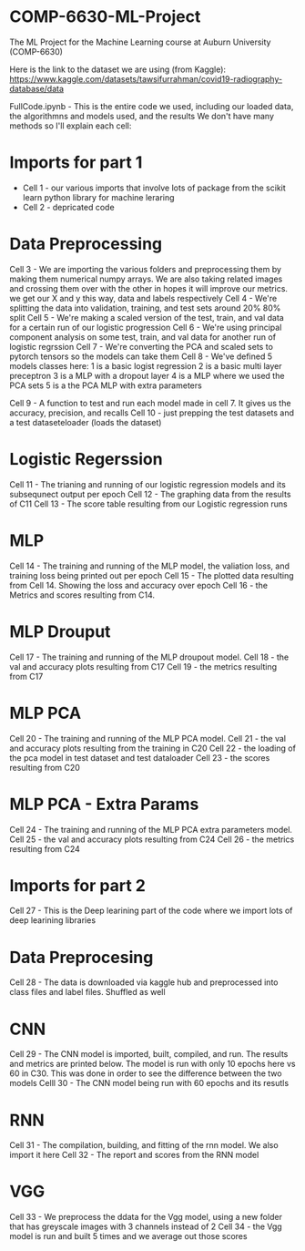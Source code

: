 # COMP-6630-ML-Project
The ML Project for the Machine Learning course at Auburn University (COMP-6630)

Here is the link to the dataset we are using (from Kaggle):
https://www.kaggle.com/datasets/tawsifurrahman/covid19-radiography-database/data

FullCode.ipynb - This is the entire code we used, including our loaded data, the algorithmns and models used, and the results
We don't have many methods so I'll explain each cell:

Imports for part 1
================================================================================================================
- Cell 1 - our various imports that involve lots of package from the scikit learn python library for machine 
  leraring 
- Cell 2 - depricated code 

Data Preprocessing
================================================================================================================
Cell 3 - We are importing the various folders and preprocessing them by making them numerical numpy arrays. We are also taking related images and crossing them over with the other in hopes it will improve our metrics. we get our X and y this way, data and labels respectively 
Cell 4 - We're splitting the data into validation, training, and test sets around 20% 80% split 
Cell 5 - We're making a scaled version of the test, train, and val data for a certain run of our logistic progression 
Cell 6 - We're using principal component analysis on some test, train, and val data for another run of logistic regrssion 
Cell 7 - We're converting the PCA and scaled sets to pytorch tensors so the models can take them 
Cell 8 - We've defined 5 models classes here:
  1 is a basic logist regression
  2 is a basic multi layer preceptron
  3 is a MLP with a dropout layer 
  4 is a MLP where we used the PCA sets 
  5 is a the PCA MLP with extra parameters 

Cell 9 - A function to test and run each model made in cell 7. It gives us the accuracy, precision, and recalls
Cell 10 - just prepping the test datasets and a test dataseteloader (loads the dataset)

Logistic Regerssion
================================================================================================================
Cell 11 - The trianing and running of our logistic regression models and its subsequnect output per epoch 
Cell 12 - The graphing data from the results of C11
Cell 13 - The score table resulting from our Logistic regression runs

MLP
================================================================================================================
Cell 14 - The training and running of the MLP model, the valiation loss, and training loss being printed out per epoch
Cell 15 - The plotted data resulting from Cell 14. Showing the loss and accuracy over epoch 
Cell 16 - the Metrics and scores resulting from C14. 

MLP Drouput
================================================================================================================
Cell 17 - The training and running of the MLP droupout model. 
Cell 18 - the val and accuracy plots resulting from C17
Cell 19 - the metrics resulting from C17

MLP PCA
================================================================================================================
Cell 20 - The training and running of the MLP PCA model. 
Cell 21 - the val and accuracy plots resulting from the training in C20
Cell 22 - the loading of the pca model in test dataset and test dataloader 
Cell 23 - the scores resulting from C20 

MLP PCA - Extra Params
================================================================================================================
Cell 24 - The training and running of the MLP PCA extra parameters model. 
Cell 25 - the val and accuracy plots resulting from C24
Cell 26 - the metrics resulting from C24

Imports for part 2
================================================================================================================
Cell 27 - This is the Deep learining part of the code where we import lots of deep learining libraries 

Data Preprocesing
================================================================================================================
Cell 28 - The data is downloaded via kaggle hub and preprocessed into class files and label files. Shuffled as well

CNN
================================================================================================================
Cell 29 - The CNN model is imported, built, compiled, and run. The results and metrics are printed below. The model is run with only 10 epochs here vs 60 in C30. This was done in order to see the difference between the two models
Celll 30 - The CNN model being run with 60 epochs and its resutls 

RNN
================================================================================================================
Cell 31 - The compilation, building, and fitting of the rnn model. We also import it here
Cell 32 - The report and scores from the RNN model

VGG
================================================================================================================
Cell 33 - We preprocess the ddata for the Vgg model, using a new folder that has greyscale images with 3 channels instead of 2
Cell 34 - the Vgg model is run and built 5 times and we average out those scores













